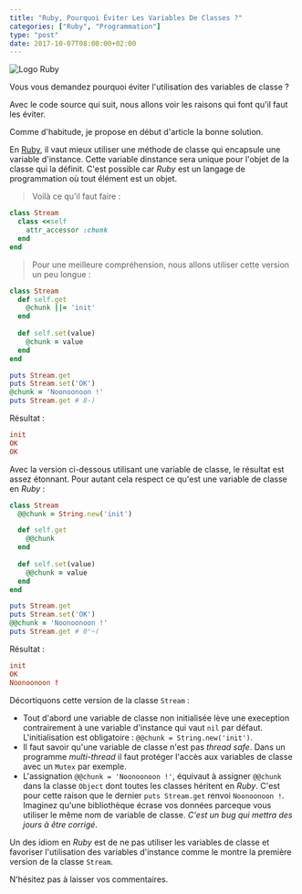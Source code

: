 ```yaml
---
title: "Ruby, Pourquoi Éviter Les Variables De Classes ?"
categories: ["Ruby", "Programmation"]
type: "post"
date: 2017-10-07T08:00:00+02:00
---
```


![Logo Ruby](/images/logo_ruby_h260.png#floatright)

Vous vous demandez pourquoi éviter l'utilisation des variables de classe ?

Avec le code source qui suit, nous allons voir les raisons qui font qu'il faut les éviter.

Comme d'habitude, je propose en début d'article la bonne solution.

En [Ruby](https://www.ruby-lang.org), il vaut mieux utiliser une méthode de classe qui encapsule une variable d'instance. Cette variable dinstance sera unique pour l'objet de la classe qui la définit. C'est possible car *Ruby* est un langage de programmation où tout élément est un objet.

> Voilà ce qu'il faut faire :

```ruby
class Stream
  class <<self
    attr_accessor :chunk
  end
end
```

> Pour une meilleure compréhension, nous allons utiliser cette version un peu longue : 

```ruby
class Stream
  def self.get
    @chunk ||= 'init'
  end
  
  def self.set(value)
    @chunk = value
  end
end

puts Stream.get
puts Stream.set('OK')
@chunk = 'Noonoonoon !'
puts Stream.get # 8-)
```

Résultat :

```conf
init
OK
OK
```

Avec la version ci-dessous utilisant une variable de classe, le résultat est assez étonnant.
Pour autant cela respect ce qu'est une variable de classe en *Ruby* : 

```ruby
class Stream
  @@chunk = String.new('init')

  def self.get
    @@chunk
  end
  
  def self.set(value)
    @@chunk = value
  end
end

puts Stream.get
puts Stream.set('OK')
@@chunk = 'Noonoonoon !'
puts Stream.get # 0°~(
```

Résultat : 

```conf
init
OK
Noonoonoon !
```

Décortiquons cette version de la classe `Stream` :

* Tout d'abord une variable de classe non initialisée lève une exeception contrairement à une variable d'instance qui vaut `nil` par défaut. L'initialisation est obligatoire : `@@chunk = String.new('init')`.
* Il faut savoir qu'une variable de classe n'est pas *thread safe*. Dans un programme *multi-thread* il faut protéger l'accès aux variables de classe avec un `Mutex` par exemple.
* L'assignation `@@chunk = 'Noonoonoon !'`, équivaut à assigner `@@chunk` dans la classe `Object` dont toutes les classes héritent en *Ruby*. C'est pour cette raison que le dernier `puts Stream.get` renvoi `Noonoonoon !`. Imaginez qu'une bibliothèque écrase vos données parceque vous utiliser le même nom de variable de classe. *C'est un bug qui mettra des jours à être corrigé*.

Un des idiom en *Ruby* est de ne pas utiliser les variables de classe et favoriser l'utilisation des variables d'instance comme le montre la première version de la classe `Stream`.

N'hésitez pas à laisser vos commentaires.
